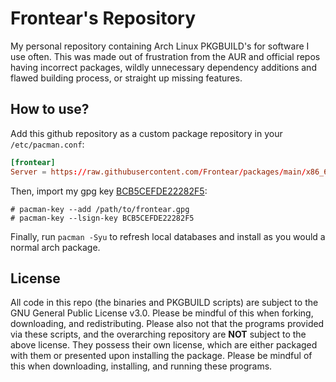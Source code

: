 # Frontear's Repository
My personal repository containing Arch Linux PKGBUILD's for software I use often. This was made out of frustration from the AUR and official repos having incorrect packages, wildly unnecessary dependency additions and flawed building process, or straight up missing features.

## How to use?
Add this github repository as a custom package repository in your `/etc/pacman.conf`:

```conf
[frontear]
Server = https://raw.githubusercontent.com/Frontear/packages/main/x86_64
```

Then, import my gpg key [BCB5CEFDE22282F5](https://gist.github.com/Frontear/e927f66b37db9fd8a1be18fea02d0cf1):

```
# pacman-key --add /path/to/frontear.gpg
# pacman-key --lsign-key BCB5CEFDE22282F5
```

Finally, run `pacman -Syu` to refresh local databases and install as you would a normal arch package.

## License
All code in this repo (the binaries and PKGBUILD scripts) are subject to the GNU General Public License v3.0. Please be mindful of this when forking, downloading, and redistributing.
Please also not that the programs provided via these scripts, and the overarching repository are **NOT** subject to the above license. They possess their own license, which are either packaged with them or presented upon installing the package. Please be mindful of this when downloading, installing, and running these programs.
